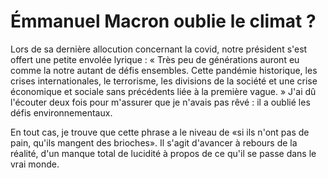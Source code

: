 
# Émmanuel Macron oublie le climat ?

Lors de sa dernière allocution concernant la covid, notre président s'est offert une petite envolée lyrique :
«
Très peu de générations auront eu comme la notre autant de défis ensembles. Cette pandémie historique, les crises internationales, le terrorisme, les divisions de la société et une crise économique et sociale sans précédents liée à la première vague.
»
J'ai dû l'écouter deux fois pour m'assurer que je n'avais pas rêvé : il a oublié les défis environnementaux.

En tout cas, je trouve que cette phrase a le niveau de «si ils n'ont pas de pain, qu'ils mangent des brioches». Il s'agit d'avancer à rebours de la réalité, d'un manque total de lucidité à propos de ce qu'il se passe dans le vrai monde.

